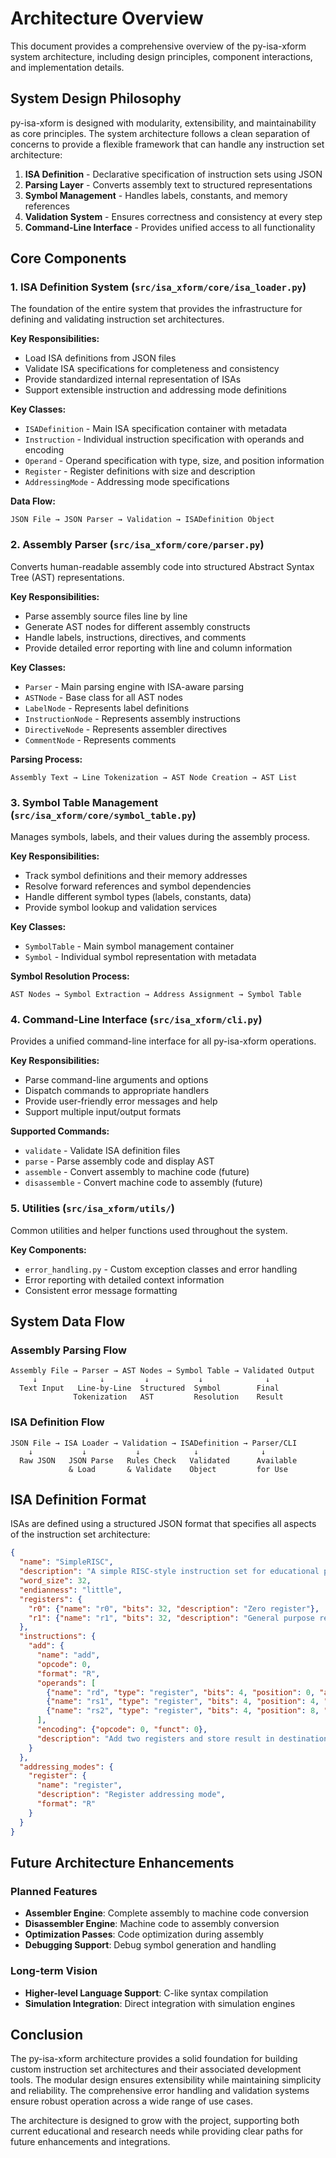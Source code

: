 # Architecture Overview

This document provides a comprehensive overview of the py-isa-xform system architecture, including design principles, component interactions, and implementation details.

## System Design Philosophy

py-isa-xform is designed with modularity, extensibility, and maintainability as core principles. The system architecture follows a clean separation of concerns to provide a flexible framework that can handle any instruction set architecture:

1. **ISA Definition** - Declarative specification of instruction sets using JSON
2. **Parsing Layer** - Converts assembly text to structured representations
3. **Symbol Management** - Handles labels, constants, and memory references
4. **Validation System** - Ensures correctness and consistency at every step
5. **Command-Line Interface** - Provides unified access to all functionality

## Core Components

### 1. ISA Definition System (`src/isa_xform/core/isa_loader.py`)

The foundation of the entire system that provides the infrastructure for defining and validating instruction set architectures.

**Key Responsibilities:**
- Load ISA definitions from JSON files
- Validate ISA specifications for completeness and consistency
- Provide standardized internal representation of ISAs
- Support extensible instruction and addressing mode definitions

**Key Classes:**
- `ISADefinition` - Main ISA specification container with metadata
- `Instruction` - Individual instruction specification with operands and encoding
- `Operand` - Operand specification with type, size, and position information
- `Register` - Register definitions with size and description
- `AddressingMode` - Addressing mode specifications

**Data Flow:**
```
JSON File → JSON Parser → Validation → ISADefinition Object
```

### 2. Assembly Parser (`src/isa_xform/core/parser.py`)

Converts human-readable assembly code into structured Abstract Syntax Tree (AST) representations.

**Key Responsibilities:**
- Parse assembly source files line by line
- Generate AST nodes for different assembly constructs
- Handle labels, instructions, directives, and comments
- Provide detailed error reporting with line and column information

**Key Classes:**
- `Parser` - Main parsing engine with ISA-aware parsing
- `ASTNode` - Base class for all AST nodes
- `LabelNode` - Represents label definitions
- `InstructionNode` - Represents assembly instructions
- `DirectiveNode` - Represents assembler directives
- `CommentNode` - Represents comments

**Parsing Process:**
```
Assembly Text → Line Tokenization → AST Node Creation → AST List
```

### 3. Symbol Table Management (`src/isa_xform/core/symbol_table.py`)

Manages symbols, labels, and their values during the assembly process.

**Key Responsibilities:**
- Track symbol definitions and their memory addresses
- Resolve forward references and symbol dependencies
- Handle different symbol types (labels, constants, data)
- Provide symbol lookup and validation services

**Key Classes:**
- `SymbolTable` - Main symbol management container
- `Symbol` - Individual symbol representation with metadata

**Symbol Resolution Process:**
```
AST Nodes → Symbol Extraction → Address Assignment → Symbol Table
```

### 4. Command-Line Interface (`src/isa_xform/cli.py`)

Provides a unified command-line interface for all py-isa-xform operations.

**Key Responsibilities:**
- Parse command-line arguments and options
- Dispatch commands to appropriate handlers
- Provide user-friendly error messages and help
- Support multiple input/output formats

**Supported Commands:**
- `validate` - Validate ISA definition files
- `parse` - Parse assembly code and display AST
- `assemble` - Convert assembly to machine code (future)
- `disassemble` - Convert machine code to assembly (future)

### 5. Utilities (`src/isa_xform/utils/`)

Common utilities and helper functions used throughout the system.

**Key Components:**
- `error_handling.py` - Custom exception classes and error handling
- Error reporting with detailed context information
- Consistent error message formatting

## System Data Flow

### Assembly Parsing Flow

```
Assembly File → Parser → AST Nodes → Symbol Table → Validated Output
     ↓              ↓         ↓           ↓              ↓
  Text Input   Line-by-Line  Structured  Symbol        Final
              Tokenization   AST         Resolution    Result
```

### ISA Definition Flow

```
JSON File → ISA Loader → Validation → ISADefinition → Parser/CLI
    ↓           ↓           ↓            ↓              ↓
  Raw JSON   JSON Parse   Rules Check   Validated      Available
             & Load       & Validate    Object         for Use
```

## ISA Definition Format

ISAs are defined using a structured JSON format that specifies all aspects of the instruction set architecture:

```json
{
  "name": "SimpleRISC",
  "description": "A simple RISC-style instruction set for educational purposes",
  "word_size": 32,
  "endianness": "little",
  "registers": {
    "r0": {"name": "r0", "bits": 32, "description": "Zero register"},
    "r1": {"name": "r1", "bits": 32, "description": "General purpose register 1"}
  },
  "instructions": {
    "add": {
      "name": "add",
      "opcode": 0,
      "format": "R",
      "operands": [
        {"name": "rd", "type": "register", "bits": 4, "position": 0, "addressing_mode": "register"},
        {"name": "rs1", "type": "register", "bits": 4, "position": 4, "addressing_mode": "register"},
        {"name": "rs2", "type": "register", "bits": 4, "position": 8, "addressing_mode": "register"}
      ],
      "encoding": {"opcode": 0, "funct": 0},
      "description": "Add two registers and store result in destination register"
    }
  },
  "addressing_modes": {
    "register": {
      "name": "register",
      "description": "Register addressing mode",
      "format": "R"
    }
  }
}
```

## Future Architecture Enhancements

### Planned Features
- **Assembler Engine**: Complete assembly to machine code conversion
- **Disassembler Engine**: Machine code to assembly conversion
- **Optimization Passes**: Code optimization during assembly
- **Debugging Support**: Debug symbol generation and handling

### Long-term Vision
- **Higher-level Language Support**: C-like syntax compilation
- **Simulation Integration**: Direct integration with simulation engines

## Conclusion

The py-isa-xform architecture provides a solid foundation for building custom instruction set architectures and their associated development tools. The modular design ensures extensibility while maintaining simplicity and reliability. The comprehensive error handling and validation systems ensure robust operation across a wide range of use cases.

The architecture is designed to grow with the project, supporting both current educational and research needs while providing clear paths for future enhancements and integrations. 